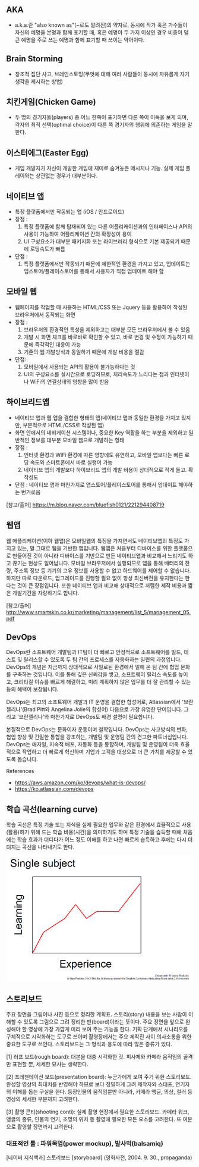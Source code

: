 ## AKA
* a.k.a.란 "also known as"(~로도 알려진)의 약자로, 동시에 작가 혹은 가수들이 자신의 예명을 본명과 함께 표기할 때, 혹은 예명이 두 가지 이상인 경우 비중이 덜 큰 예명을 주로 쓰는 예명과 함께 표기할 때 쓰이는 약어이다.
## Brain Storming
* 창조적 집단 사고, 브레인스토밍(무엇에 대해 여러 사람들이 동시에 자유롭게 자기 생각을 제시하는 방법)
## 치킨게임(Chicken Game) 
* 두 명의 경기자들(players) 중 어느 한쪽이 포기하면 다른 쪽이 이득을 보게 되며, 각자의 최적 선택(optimal choice)이 다른 쪽 경기자의 행위에 의존하는 게임을 말한다.
## 이스터에그(Easter Egg)
* 게임 개발자가 자신이 개발한 게임에 재미로 숨겨놓은 메시지나 기능. 실제 게임 플레이와는 상관없는 경우가 대부분이다.

## 네이티브 앱 
* 특정 플랫폼에서만 작동되는 앱 (iOS / 안드로이드)
* 장점 :
  1) 특정 플랫폼에 함께 탑재되어 있는 다른 어플리케이션과의 인터페이스나 API의 사용이 가능하여 어플리케이션 간의 확장성이 용이
  1) UI 구성요소가 대부분 패키지화 또는 라이브러리 형식으로 기본 제공되기 때문에 로딩속도가 빠름
* 단점 :
  1) 특정 플랫폼에서만 작동되기 때문에 제한적인 환경을 가지고 있고, 업데이트는 앱스토어/플레이스토어를 통해서 사용자가 직접 업데이트 해야 함

## 모바일 웹
* 웹페이지를 작업할 때 사용하는 HTML/CSS 또는 Jquery 등을 활용하여 작성된 브라우저에서 동작되는 화면
* 장점 : 
  1) 브라우저의 환경적인 특성을 제외하고는 대부분 모든 브라우저에서 볼 수 있음
  2) 개발 시 화면 체크를 바로바로 확인할 수 있고, 바로 변경 및 수정이 가능하기 때문에 즉각적인 대응이 가능
  3) 기존의 웹 개발방식과 동일하기 때문에 개발 비용을 절감
* 단점:
  1) 모바일에서 사용되는 API의 활용이 불가능하다는 것
  1) UI의 구성요소를 실시간으로 로딩하므로, 처리속도가 느리다는 점과 인터넷이나 WiFi의 연결상태의 영향을 많이 받음

## 하이브리드앱
* 네이티브 앱과 웹 앱을 결합한 형태의 앱(네이티브 앱과 동일한 환경을 가지고 있지만, 부분적으로 HTML/CSS로 작성된 앱)
* 화면 안에서의 네비게이션 시스템이나, 중요한 Key 역활을 하는 부분을 제외하고 일반적인 정보를 대부분 모바일 웹으로 개발하는 형태
* 장점 : 
  1) 인터넷 환경과 WiFi 환경에 따른 영향에도 유연하고, 모바일 앱보다는 빠른 로딩 속도와 스마트폰에서 바로 실행이 가능
  1) 네이티브 앱의 개발보다 하이브리드 앱의 개발 비용이 상대적으로 적게 들고. 확작성도 
* 단점 : 네이티브 앱과 마찬가지로 앱스토어/플레이스토어를 통해서 업데이트 해야하는 번거로움

[참고/출처]
https://m.blog.naver.com/bluefish0121/221294408719

## 웹앱
 웹 애플리케이션(이하 웹앱)은 모바일웹의 특징을 가지면서도 네이티브앱의 특징도 가지고 있는, 말 그대로 웹을 기반한 앱입니다. 웹앱은 처음부터 디바이스를 위한 플랫폼으로 만들어진 것이 아니라 디바이스를 기반으로 만든 네이티브앱과 비교해서 느리기도 하고 끊기는 현상도 일어납니다. 모바일 브라우저에서 실행되므로 앱을 통해 배터리의 잔량, 주소록 정보 등 기기의 고유 정보를 사용할 수 없고 하드웨어를 제어할 수 없습니다. 하지만 따로 다운로드, 업그레이드를 진행할 필요 없이 항상 최신버전을 유지한다는 한다는 것이 큰 장점입니다. 또한 네이티브 앱과 비교해 상대적으로 저렴한 제작 비용과 짧은 개발기간을 자랑하기도 합니다.

[참고/출처]
http://www.smartskin.co.kr/marketing/management/list_5/management_05.pdf

## DevOps
DevOps란 소프트웨어 개발팀과 IT팀이 더 빠르고 안정적으로 소프트웨어를 빌드, 테스트 및 릴리스할 수 있도록 두 팀 간의 프로세스를 자동화하는 일련의 과정입니다. DevOps의 개념은 지금까지 상대적으로 사일로된 환경에서 일해 온 팀 간에 협업 문화를 구축하는 것입니다. 이를 통해 깊은 신뢰감을 쌓고, 소프트웨어 릴리스 속도를 높이고, 크리티컬 이슈를 빠르게 해결하고, 미리 계획하지 않은 업무를 더 잘 관리할 수 있는 등의 혜택이 보장됩니다.

DevOps는 최고의 소프트웨어 개발과 IT 운영을 결합한 합성어로, Atlassian에서 '브란젤리나'(Brad Pitt와 Angelina Jolie의 합성어) 다음으로 가장 유명한 단어입니다. 그리고 '브란젤리나'와 마찬가지로 DevOps도 배경 설명이 필요합니다. 

본질적으로 DevOps는 문화이자 운동이며 철학입니다.
DevOps는 사고방식의 변화, 협업 향상 및 긴밀한 통합을 강조하는, 개발팀 및 운영팀 간의 견고한 파트너십입니다. DevOps는 애자일, 지속적 배포, 자동화 등을 통합하며, 개발팀 및 운영팀이 더욱 효율적으로 작업하고 더 빠르게 혁신하며 기업과 고객을 대상으로 더 큰 가치를 제공할 수 있도록 돕습니다.

References
* https://aws.amazon.com/ko/devops/what-is-devops/
* https://ko.atlassian.com/devops

## 학습 곡선(learning curve)
학습 곡선은 특정 기술 또는 지식을 실제 필요한 업무와 같은 환경에서 효율적으로 사용(활용)하기 위해 드는 학습 비용(시간)을 의미하기도 하며 특정 기술을 습득할 때에 처음에는 학습 효과가 더디다가 어느 정도 이해를 하고 나면 빠르게 습득하고 후에는 다시 더뎌지는 곡선을 나타내기도 한다.

![](/img/term1.png)

## 스토리보드
주요 장면을 그림이나 사진 등으로 정리한 계획표. 스토리(story) 내용을 보는 사람이 이해할 수 있도록 그림으로 그려 정리한 판(board)이라는 뜻이다. 주요 장면을 앞으로 완성해야 할 영상에 가장 가깝게 미리 보여 주는 기능을 한다. 기획 단계에서 시나리오를 구체적으로 시각화하는 도구로 쓰이며 촬영장에서는 주요 제작진 사이 의사소통을 위한 중요한 도구로 쓰인다. 스토리보드는 그 형식과 용도에 따라 많은 종류가 있다.

[1] 러프 보드(rough board): 대본을 대충 시각화한 것. 피사체와 카메라 움직임의 골격만 표현할 뿐, 세세한 묘사는 생략한다. 

[2] 프레젠테이션 보드(presentation board): 누군가에게 보여 주기 위한 스토리보드. 완성할 영상의 최대치를 반영해야 하므로 보다 정밀하게 그려 제작자와 스태프, 연기자의 이해를 돕는 구실을 한다. 등장인물의 움직임뿐만 아니라, 카메라 앵글, 의상, 컬러 등 영상의 세세한 부분까지 고려한다. 

[3] 촬영 콘티(shooting conti): 실제 촬영 현장에서 필요한 스토리보드. 카메라 워크, 앵글의 종류, 인물의 연기, 조명의 위치 등 촬영에 필요한 모든 요소를 고려한다. 또 여분으로 촬영할 장면까지 고려한다.

### 대표적인 툴 : 파워목업(power mockup), 발사믹(balsamiq)

[네이버 지식백과] 스토리보드 [storyboard] (영화사전, 2004. 9. 30., propaganda)
